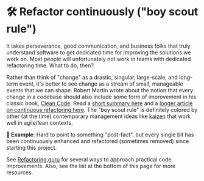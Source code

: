 # 🛠️ Refactor continuously ("boy scout rule")

It takes perseverance, good communication, and business folks that truly understand software to get dedicated time for improving the solutions we work on. Most people will unfortunately not work in teams with dedicated refactoring time. What to do, then?

Rather than think of "change" as a drastic, singular, large-scale, and long-term event, it's better to see change as a stream of small, manageable events that we can shape. Robert Martin wrote about the notion that every change in a codebase should also include some form of improvement in his classic book, [Clean Code](https://www.amazon.com/Clean-Code-Handbook-Software-Craftsmanship/dp/0132350882/). Read a [short summary here](https://matheus.ro/2017/12/11/clean-code-boy-scout-rule/) and a [longer article on continuous refactoring here](https://www.codit.eu/blog/continuous-refactoring/). The "boy scout rule" is definitely colored by other (at the time) contemporary management ideas like [kaizen](https://en.wikipedia.org/wiki/Kaizen) that work well in agile/lean contexts.

**🎯 Example**: Hard to point to something "post-fact", but every single bit has been continuously enhanced and refactored (sometimes removed) since starting this project.

See [Refactoring.guru](https://refactoring.guru) for several ways to approach practical code improvements. Also, see the list at the bottom of this page for more resources.
